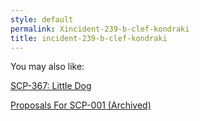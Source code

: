 ```yaml
---
style: default
permalink: Xincident-239-b-clef-kondraki
title: incident-239-b-clef-kondraki
---
```

You may also like:

[SCP-367: Little Dog](http://scp-wiki.net/scp-367)

[Proposals For SCP-001 (Archived)](http://scp-wiki.net/proposals-for-scp-001)
